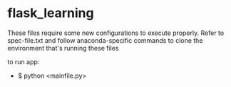 # flask_learning

These files require some new configurations to execute properly. Refer to spec-file.txt and follow anaconda-specific commands to clone the environment that's running these files

to run app:
* $ python <mainfile.py> 
